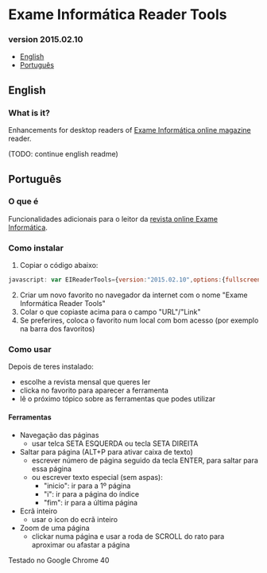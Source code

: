 # Exame Informática Reader Tools
### version 2015.02.10

- [English](#english)
- [Português](#português)

## English
### What is it?
Enhancements for desktop readers of [Exame Informática online magazine](http://exameinformatica.assineja.pt/) reader.

(TODO: continue english readme)

## Português
### O que é
Funcionalidades adicionais para o leitor da [revista online Exame Informática](http://exameinformatica.assineja.pt/).

### Como instalar

  1. Copiar o código abaixo:
  
  ```javascript
  javascript: var EIReaderTools={version:"2015.02.10",options:{fullscreen:{icon:{on:"iVBORw0KGgoAAAANSUhEUgAAACAAAAAgBAMAAACBVGfHAAAAGXRFWHRTb2Z0d2FyZQBBZG9iZSBJbWFnZVJlYWR5ccllPAAAABVQTFRFAAAAAAAAAAAAAAAAAAAAAAAAAAAAEgEApAAAAAZ0Uk5TAA+fz9/vpTOW9gAAAJNJREFUKM/NkkEKwyAUBSeeQOoFDAX3duERcoQcQJN3/yN08RVLUui2fyE4Ph/IyPLiY56eoDj3TpmiOkFSI2lEPE6qtgSA3A+TtBaA9pAq4KRTANr77SQZUO93E1j9sg9wegDCTGQAygTN80fz+3FsAxx8T1w7nHQY2CySpJgAqpMq3QVANA3mwo/6eld5k339Dm89PDdxiEGVaQAAAABJRU5ErkJggg==",off:"iVBORw0KGgoAAAANSUhEUgAAACAAAAAgCAYAAABzenr0AAAAGXRFWHRTb2Z0d2FyZQBBZG9iZSBJbWFnZVJlYWR5ccllPAAAAI1JREFUeNrsV0EOwCAI6w/8/6lP8gk8ZTuPLUoirltCEy8mpY0iIAAcg0WsgxONreIRE4+bhnzYr05AkgO2wQQHV3wxwAmBieJe6xY8w0Q0BlcDZHOngXqA1zPziE68BTjNmWDGM4qKexNEoVAoJPVzWSGSlmJpM3q1HcsHEvlI9omhtL5m9TWT5cApwAD/IigEZttSgAAAAABJRU5ErkJggg=="}},savedFunctions:{ResizeViewer:{orig:ResizeViewer,mod:function(){var e=Math.max(400,document.documentElement.clientHeight),i=Math.round(pw*e/ph);ResizeMenu(),zoom&&(i=Math.max(1e3,Math.min(1502,document.documentElement.clientWidth)),$("#bvdPage div.pages").width(i).height(e).children(".panviewport").width(i).height(e)),zoom||null!=crop||RszImgs(i,e)}},CancelZoom:{orig:CancelZoom,mod:function(){var e=$(this).find("img");$("#bvdMenu").show(),e.css("transform",""),EIReaderTools.options.savedFunctions.CancelZoom.orig()}}}},initPagination:function(){var e=$("<div>",{id:"eirt-pag-cont"}).css({display:"inline-block",color:"#000",position:"relative",padding:"0 2px","border-left":"1px solid hsl(0, 0%, 70%)","border-right":"1px solid hsl(0, 0%, 70%)"}).insertAfter($("#eirt-state")),i=function(e){if(e.stopPropagation(),e.preventDefault(),"click"!==e.type){var i=e.keyCode?e.keyCode:e.which;if(13!==i||"keyup"!==e.type)return!1}var t=$(this),o=t;t.siblings("#eirt-pag-input").length>0&&(o=t.siblings("#eirt-pag-input"));var n=o.val(),r=$("#bvdMenuImg img[onclick]");o.val("");var a={i:2,inicio:0,fim:r.length-1};if(null!=a[n])return void $(r[a[n]]).click();var s=parseInt(n);if(null!=s&&0/0!==s){var l=Math.max(Math.min(s,r.length),0);$(r[l]).click()}},t=function(e){80==e.which&&e.altKey&&$("#eirt-pag-input").focus()};$("<input>",{id:"eirt-pag-input",type:"text",placeholder:"Página"}).css({width:"40px",height:"14px",margin:"0px 3px 0 5px"}).appendTo(e),$(document).on("keyup.eirt",t).on("keyup.eirt","#eirt-pag-input",i).on("click.eirt","#eirt-pag-acc",i)},initNavigation:function(){$(document).on("keyup.eirt",function(e){var i=$("#bvdMenuImg img[onclick]"),t=$(".page.fleft"),o=$(".page.fright");if(39===e.which){0===o.length&&(o=$(".page:visible"));var n=o.attr("src"),r=+n.split("/")[3].replace("f","");r<i.length-1&&$(".crn.topright").click()}else if(37===e.which){0===t.length&&(t=$(".page:visible"));var n=t.attr("src"),r=+n.split("/")[3].replace("f","");r>1&&$(".crn.topleft").click()}})},initZoom:function(){var e=function(e,i,t){return Math.max(Math.min(e,t),i)};$(document).on("mousewheel.eirt",".panviewport",function(i){var t=$(this).find("img:visible"),o=-i.originalEvent.deltaY,n=t.data("scale")||1,r=e(o/1e3+n,.1,1),a="scale("+r+")".replace("@par",r);t.data("scale",r).css({transform:a}),i.preventDefault()})},initFullscreen:function(){{var e=EIReaderTools.options.fullscreen.icon,i=function(){var i=$(this),t=!i.data("mode"),o='url("data:image/png;base64,'+e.off+'")',n="50%",r="-219%",a="6px",s="orig",l=$("#zahirad192");$("#bvdPage").removeAttr("style"),t&&($("#bvdPage").css({position:"absolute",top:"0",right:"0",left:"0",bottom:"0",margin:"0","z-index":"1000","background-color":"#F5F5F5"}),s="mod",o='url("data:image/png;base64,'+e.on+'")',l=$("body"),fsPosition="absolute",a="0",n="0",r="0%");var c=$("#eirt-container").css({left:n,top:a}).attr("style");$("#eirt-container").attr("style",c+";transform: translateX("+r+");"),i.css("background-image",o),i.data("mode",t),ResizeViewer=EIReaderTools.options.savedFunctions.ResizeViewer[s],$(window).trigger("resize")};$("<div>",{id:"eirt-fs"}).css({display:"inline-block",width:"15px",height:"15px","background-image":'url("data:image/png;base64,'+e.off+'")',"margin-left":"5px",position:"relative",top:"3px","background-size":"100%"}).data("mode",!1).click(i).insertAfter($("#eirt-pag-cont"))}$(document).on("click.eirt",".crn.topright, .crn.topleft",function(){var e=$("#eirt-fs");e.data("mode")&&e.click()})},init:function(){EIReaderTools.reset(),$("<div>",{id:"eirt-container"}).css({position:"absolute",left:"50%",transform:"translateX(-219%)",top:"5px","z-index":"1010",background:"#fff",padding:"4px","border-right":"1px solid hsl(0, 0%, 70%)","border-bottom":"1px solid hsl(0, 0%, 70%)"}).appendTo($("body")),$("<span>",{id:"eirt-state"}).text("EIReaderTools").css({color:"#f00","margin-right":"5px",position:"relative",top:"-4px"}).appendTo($("#eirt-container")),$("head").append($("<style>",{id:"eirt-style"}).text('#eirt-state:after{content: "v'+EIReaderTools.version+'";color: black;font-size: 8px;position: absolute;left: 0;bottom: -8px;margin-left: 32px;}')),CancelZoom=EIReaderTools.options.savedFunctions.CancelZoom.mod,EIReaderTools.initPagination(),EIReaderTools.initNavigation(),EIReaderTools.initFullscreen(),EIReaderTools.initZoom(),$("#eirt-state").css("color","#32CD32")},reset:function(){$("#eirt-container,#eirt-style").remove(),ResizeViewer=EIReaderTools.options.savedFunctions.ResizeViewer.orig,CancelZoom=EIReaderTools.options.savedFunctions.CancelZoom.orig,$(document).off("click.eirt").off("dblclick.eirt").off("mousewheel.eirt").off("keyup.eirt")}};$(document).ready(EIReaderTools.init);
  ```
  2. Criar um novo favorito no navegador da internet com o nome "Exame Informática Reader Tools"
  3. Colar o que copiaste acima para o campo "URL"/"Link"
  4. Se preferires, coloca o favorito num local com bom acesso (por exemplo na barra dos favoritos)
  
### Como usar

  Depois de teres instalado:
  - escolhe a revista mensal que queres ler
  - clicka no favorito para aparecer a ferramenta
  - lê o próximo tópico sobre as ferramentas que podes utilizar
  
#### Ferramentas
  
  - Navegação das páginas
    - usar telca SETA ESQUERDA ou tecla SETA DIREITA
  - Saltar para página (ALT+P para ativar caixa de texto)
    - escrever número de página seguido da tecla ENTER, para saltar para essa página
    - ou escrever texto especial (sem aspas):
      - "inicio": ir para a 1º página
      - "i": ir para a página do índice
      - "fim": ir para a última página
  - Ecrã inteiro
    - usar o icon do ecrã inteiro
  - Zoom de uma página
    - clickar numa página e usar a roda de SCROLL do rato para aproximar ou afastar a página

Testado no Google Chrome 40
